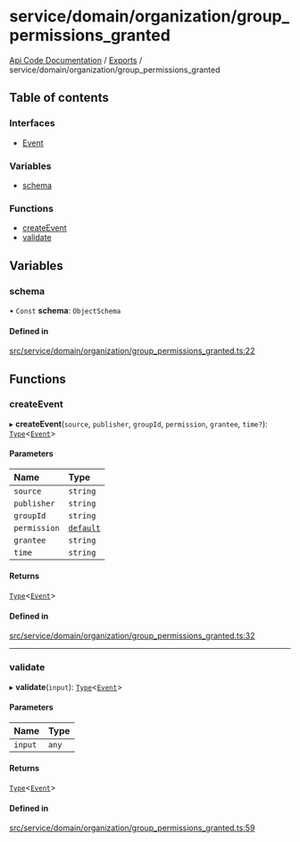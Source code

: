 # service/domain/organization/group\_permissions\_granted
 
[Api Code Documentation](../README.md) / [Exports](../modules.md) / service/domain/organization/group\_permissions\_granted

## Table of contents

### Interfaces

- [Event](../interfaces/service_domain_organization_group_permissions_granted.Event.md)

### Variables

- [schema](service_domain_organization_group_permissions_granted.md#schema)

### Functions

- [createEvent](service_domain_organization_group_permissions_granted.md#createevent)
- [validate](service_domain_organization_group_permissions_granted.md#validate)

## Variables

### schema

• `Const` **schema**: `ObjectSchema`

#### Defined in

[src/service/domain/organization/group_permissions_granted.ts:22](https://github.com/openkfw/TruBudget/blob/b9aaff0/api/src/service/domain/organization/group_permissions_granted.ts#L22)

## Functions

### createEvent

▸ **createEvent**(`source`, `publisher`, `groupId`, `permission`, `grantee`, `time?`): [`Type`](result.md#type)<[`Event`](../interfaces/service_domain_organization_group_permissions_granted.Event.md)\>

#### Parameters

| Name | Type |
| :------ | :------ |
| `source` | `string` |
| `publisher` | `string` |
| `groupId` | `string` |
| `permission` | [`default`](authz_intents.md#default) |
| `grantee` | `string` |
| `time` | `string` |

#### Returns

[`Type`](result.md#type)<[`Event`](../interfaces/service_domain_organization_group_permissions_granted.Event.md)\>

#### Defined in

[src/service/domain/organization/group_permissions_granted.ts:32](https://github.com/openkfw/TruBudget/blob/b9aaff0/api/src/service/domain/organization/group_permissions_granted.ts#L32)

___

### validate

▸ **validate**(`input`): [`Type`](result.md#type)<[`Event`](../interfaces/service_domain_organization_group_permissions_granted.Event.md)\>

#### Parameters

| Name | Type |
| :------ | :------ |
| `input` | `any` |

#### Returns

[`Type`](result.md#type)<[`Event`](../interfaces/service_domain_organization_group_permissions_granted.Event.md)\>

#### Defined in

[src/service/domain/organization/group_permissions_granted.ts:59](https://github.com/openkfw/TruBudget/blob/b9aaff0/api/src/service/domain/organization/group_permissions_granted.ts#L59)
